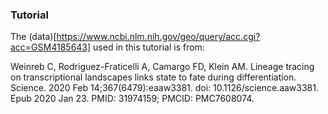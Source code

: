 ### Tutorial

The (data)[https://www.ncbi.nlm.nih.gov/geo/query/acc.cgi?acc=GSM4185643] used in this tutorial is from:

Weinreb C, Rodriguez-Fraticelli A, Camargo FD, Klein AM. Lineage tracing on transcriptional landscapes links state to fate during differentiation. Science. 2020 Feb 14;367(6479):eaaw3381. doi: 10.1126/science.aaw3381. Epub 2020 Jan 23. PMID: 31974159; PMCID: PMC7608074. 
